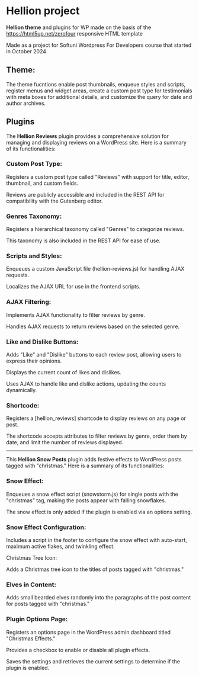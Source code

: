 # Hellion project
 **Hellion theme** and plugins for WP made on the basis of the https://html5up.net/zerofour responsive HTML template

 Made as a project for Softuni Wordpress For Developers course that started in October 2024

## Theme:
The theme fucntions enable post thumbnails, enqueue styles and scripts, register menus and widget areas, create a custom post type for testimonials with meta boxes for additional details, and customize the query for date and author archives.

## Plugins
The **Hellion Reviews** plugin provides a comprehensive solution for managing and displaying reviews on a WordPress site. Here is a summary of its functionalities:

### Custom Post Type:

Registers a custom post type called "Reviews" with support for title, editor, thumbnail, and custom fields.

Reviews are publicly accessible and included in the REST API for compatibility with the Gutenberg editor.

### Genres Taxonomy:

Registers a hierarchical taxonomy called "Genres" to categorize reviews.

This taxonomy is also included in the REST API for ease of use.

### Scripts and Styles:

Enqueues a custom JavaScript file (hellion-reviews.js) for handling AJAX requests.

Localizes the AJAX URL for use in the frontend scripts.

### AJAX Filtering:

Implements AJAX functionality to filter reviews by genre.

Handles AJAX requests to return reviews based on the selected genre.

### Like and Dislike Buttons:

Adds "Like" and "Dislike" buttons to each review post, allowing users to express their opinions.

Displays the current count of likes and dislikes.

Uses AJAX to handle like and dislike actions, updating the counts dynamically.

### Shortcode:

Registers a [hellion_reviews] shortcode to display reviews on any page or post.

The shortcode accepts attributes to filter reviews by genre, order them by date, and limit the number of reviews displayed.

---	

This **Hellion Snow Posts** plugin adds festive effects to WordPress posts tagged with "christmas." Here is a summary of its functionalities:

### Snow Effect:

Enqueues a snow effect script (snowstorm.js) for single posts with the "christmas" tag, making the posts appear with falling snowflakes.

The snow effect is only added if the plugin is enabled via an options setting.

### Snow Effect Configuration:

Includes a script in the footer to configure the snow effect with auto-start, maximum active flakes, and twinkling effect.

Christmas Tree Icon:

Adds a Christmas tree icon to the titles of posts tagged with "christmas."

### Elves in Content:

Adds small bearded elves randomly into the paragraphs of the post content for posts tagged with "christmas."

### Plugin Options Page:

Registers an options page in the WordPress admin dashboard titled "Christmas Effects."

Provides a checkbox to enable or disable all plugin effects.

Saves the settings and retrieves the current settings to determine if the plugin is enabled.